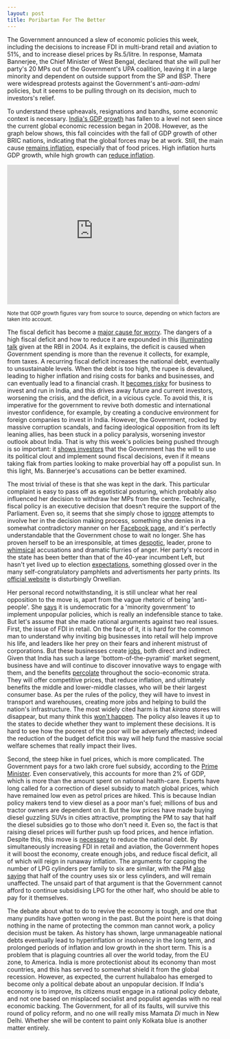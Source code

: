 ```yaml
---
layout: post
title: Poribartan For The Better
---
```

    
The Government announced a slew of economic policies this week, including the decisions to increase FDI in multi-brand retail and aviation to 51%, and to increase diesel prices by Rs.5/litre. In response, Mamata Bannerjee, the Chief Minister of West Bengal, declared that she will pull her party's 20 MPs out of the Government's UPA coalition, leaving it in a large minority and dependent on outside support from the SP and BSP. There were widespread protests against the Government's anti-<i>aam-admi</i> policies, but it seems to be pulling through on its decision, much to investors's relief.

To understand these upheavals, resignations and bandhs, some economic context is necessary. <a target="_blank" href="http://www.nytimes.com/2012/05/30/world/asia/indias-economy-struggles-after-big-hopes.html?pagewanted=all">India's GDP growth</a> has fallen to a level not seen since the current global economic recession began in 2008. However, as the graph below shows, this fall coincides with the fall of GDP growth of other BRIC nations, indicating that the global forces may be at work. Still, the main cause <a target="_blank" href="http://www.economist.com/blogs/freeexchange/2011/01/indian_inflation">remains inflation</a>, especially that of food prices. High inflation hurts GDP growth, while high growth can <a href="http://everydayecon.wordpress.com/2007/07/20/inflation-and-economic-growth/">reduce inflation</a>.

<iframe width="400" height="325" frameborder="0" scrolling="no" marginwidth="0" marginheight="0" src="http://www.google.co.in/publicdata/embed?ds=d5bncppjof8f9_&amp;ctype=l&amp;strail=false&amp;bcs=d&amp;nselm=h&amp;met_y=ny_gdp_mktp_kd_zg&amp;scale_y=lin&amp;ind_y=false&amp;rdim=region&amp;idim=country:IND:BRA:RUS:CHN&amp;ifdim=region&amp;tstart=653855400000&amp;tend=1316543400000&amp;hl=en_US&amp;dl=en&amp;ind=false&amp;q=india+gdp+growth+rate" alt="GDP Growth Rate"></iframe>

<small class="caption">Note that GDP growth figures vary from source to source, depending on which factors are taken into account.</small>

The fiscal deficit has become a <a target="_blank" href="http://in.finance.yahoo.com/blogs/economaniac/rapidly-deteriorating-fiscal-situation-061046988.html">major cause for worry</a>. The dangers of a high fiscal deficit and how to reduce it are expounded in this <a target="_blank" href="http://www.rbi.org.in/Scripts/PublicationsView.aspx?Id=5915">illuminating talk</a> given at the RBI in 2004. As it explains, the deficit is caused when Government spending is more than the revenue it collects, for example, from taxes. A recurring fiscal deficit increases the national debt, eventually to unsustainable levels. When the debt is too high, the rupee is devalued, leading to higher inflation and rising costs for banks and businesses, and can eventually lead to a financial crash. It <a target="_blank" href="http://articles.economictimes.indiatimes.com/2012-09-03/news/33563319_1_takahira-ogawa-lowest-investment-grade-standard-poor">becomes risky</a> for business to invest and run in India, and this drives away future and current investors, worsening the crisis, and the deficit, in a vicious cycle. To avoid this, it is imperative for the government to revive both domestic and international investor confidence, for example, by creating a conducive environment for foreign companies to invest in India. However, the Government, rocked by massive corruption scandals, and facing ideological opposition from its left leaning allies, has been stuck in a policy paralysis, worsening investor outlook about India. That is why this week's policies being pushed through is so important: it <a target="_blank" href="http://blogs.wsj.com/indiarealtime/2012/09/14/india-reacts-the-end-of-policy-paralysis/">shows investors</a> that the Government has the will to use its political clout and implement sound fiscal decisions, even if it means taking flak from parties looking to make proverbial hay off a populist sun. In this light, Ms. Bannerjee's accusations can be better examined.

The most trivial of these is that she was kept in the dark. This particular complaint is easy to pass off as egotistical posturing, which probably also influenced her decision to withdraw her MPs from the centre. Technically, fiscal policy is an executive decision that doesn't require the support of the Parliament. Even so, it seems that she simply chose to <a target="_blank" href="http://www.ndtv.com/article/india/don-t-know-why-mamata-banerjee-says-she-did-not-know-about-fdi-digvijaya-singh-to-ndtv-269551">ignore</a> attempts to involve her in the decision making process, something she denies in a somewhat contradictory manner on her <a target="_blank" href="https://www.facebook.com/MamataBanerjeeOfficial">Facebook page</a>, and it's perfectly understandable that the Government chose to wait no longer. She has proven herself to be an irresponsible, at times <a target="_blank" href="http://indiatoday.intoday.in/story/jug-suraiya-on-mamata-banerjee/1/185341.html">despotic</a>, leader, prone to <a target="_blank" href="http://www.youtube.com/watch?v=EQvtkMDQmI0">whimsical</a> accusations and dramatic flurries of anger. Her party's record in the state has been better than that of the 40-year incumbent Left, but hasn't yet lived up to election <a target="_blank" href="http://www.hindustantimes.com/India-news/Kolkata/Mamata-Banerjee-completes-one-year-as-CM-The-change-amp-after/Article1-854943.aspx">expectations</a>, something glossed over in the many self-congratulatory pamphlets and advertisments her party prints. Its <a target="_blank" href="https://aitmc.org/days_in_governmentBangla.php">official website</a> is disturbingly Orwellian.

Her personal record notwithstanding, it is still unclear what her real opposition to the move is, apart from the vague rhetoric of being 'anti-people'. She <a target="_blank" href="https://aitmc.org/news_details.php?nid=1057">says</a> it is undemocratic for a 'minority government' to implement unpopular policies, which is really an indefensible stance to take. But let's assume that she made rational arguments against two real issues. First, the issue of FDI in retail. On the face of it, it is hard for the common man to understand why inviting big businesses into retail will help improve his life, and leaders like her prey on their fears and inherent mistrust of corporations. But these businesses create <a target="_blank" href="http://www.business-standard.com/india/news/fdi-in-retail-sector-to-create-10-mn-jobs-in-10-yrs-report/187372/on">jobs</a>, both direct and indirect. Given that India has such a large 'bottom-of-the-pyramid' market segment, business have and will continue to discover innovative ways to engage with them, and the benefits <a target="_blank" href="http://www.dailymotion.com/video/x4lh47_bottom-of-pyramid-how-business-maki_news">percolate</a> throughout the socio-economic strata. They will offer competitive prices, that reduce inflation, and ultimately benefits the middle and lower-middle classes, who will be their largest consumer base. As per the rules of the policy, they will have to invest in transport and warehouses, creating more jobs and helping to build the nation's infrastructure. The most widely cited harm is that <i>kirana</i> stores will disappear, but many think this <a target="_blank" href="http://economictimes.indiatimes.com/opinion/guest-writer/fdi-in-retail-how-the-indian-kirana-store-can-stay-on-top/articleshow/16482753.cms">won't happen</a>. The policy also leaves it up to the states to decide whether they want to implement these decisions. It is hard to see how the poorest of the poor will be adversely affected; indeed the reduction of the budget deficit this way will help fund the massive social welfare schemes that really impact their lives.

Second, the steep hike in fuel prices, which is more complicated. The Government pays for a two lakh crore fuel subsidy, according to the <a target="_blank" href="http://economictimes.indiatimes.com/news/news-by-industry/energy/oil-gas/no-diesel-price-hike-means-rs-2-lakh-cr-fuel-subsidy-pm/articleshow/16494653.cms">Prime Minister</a>. Even conservatively, this accounts for more than 2% of GDP, which is more than the amount spent on national health-care. Experts have long called for a correction of diesel subsidy to match global prices, which have remained low even as petrol prices are hiked. This is because Indian policy makers tend to view diesel as a poor man's fuel; millions of bus and tractor owners are dependent on it. But the low prices have made buying diesel guzzling SUVs in cities attractive, prompting the PM to say that half the diesel subsidies go to those who don't need it. Even so, the fact is that raising diesel prices will further push up food prices, and hence inflation. Despite this, this move is <a target="_blank" href="http://online.wsj.com/article/SB10001424052702303649504577491932595963506.html">necessary</a> to reduce the national debt. By simultaneously increasing FDI in retail and aviation, the Government hopes it will boost the economy, create enough jobs, and reduce fiscal deficit, all of which will reign in runaway inflation. The arguments for capping the number of LPG cylinders per family to six are similar, with the PM <a target="_blank" href="http://business-standard.com/india/news/no-diesel-price-hike-means-rs-2-lakh-cr-fuel-subsidy-pm/187920/on">also saying</a> that half of the country uses six or less cylinders, and will remain unaffected. The unsaid part of that argument is that the Government cannot afford to continue subsidising LPG for the other half, who should be able to pay for it themselves.

The debate about what to do to revive the economy is tough, and one that many pundits have gotten wrong in the past. But the point here is that doing nothing in the name of protecting the common man cannot work, a policy decision must be taken. As history has shown, large unmanageable national debts eventually lead to hyperinflation or insolvency in the long term, and prolonged periods of inflation and low growth in the short term. This is a problem that is plaguing countries all over the world today, from the EU zone, to America. India is more protectionist about its economy than most countries, and this has served to somewhat shield it from the global recession. However, as expected, the current hullabaloo has emerged to become only a political debate about an unpopular decision. If India's economy is to improve, its citizens must engage in a rational policy debate, and not one based on misplaced socialist and populist agendas with no real economic backing. The Government, for all of its faults, will survive this round of policy reform, and no one will really miss Mamata <i>Di</i> much in New Delhi. Whether she will be content to paint only Kolkata blue is another matter entirely.
